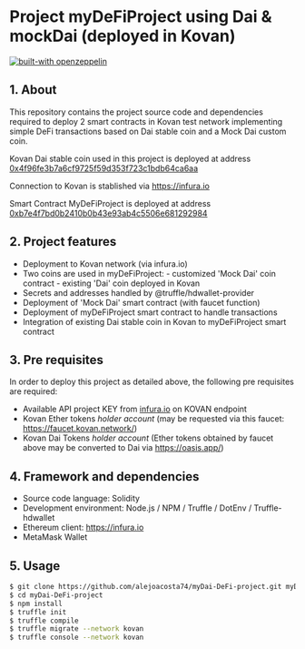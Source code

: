 # Project myDeFiProject using Dai & mockDai (deployed in Kovan)

[![built-with openzeppelin](https://img.shields.io/badge/built%20with-OpenZeppelin-3677FF)](https://docs.openzeppelin.com/)

## 1. About

This repository contains the project source code and dependencies required to deploy 2 smart contracts in Kovan test network implementing simple DeFi transactions based on Dai stable coin and a Mock Dai custom coin.

Kovan Dai stable coin used in this project is deployed at address [0x4f96fe3b7a6cf9725f59d353f723c1bdb64ca6aa](https://kovan.etherscan.io/token/0x4f96fe3b7a6cf9725f59d353f723c1bdb64ca6aa)

Connection to Kovan is stablished via <https://infura.io>

Smart Contract MyDeFiProject is deployed at address [0xb7e4f7bd0b2410b0b43e93ab4c5506e681292984](https://kovan.etherscan.io/address/0xb7e4f7bd0b2410b0b43e93ab4c5506e681292984)

## 2. Project features

- Deployment to Kovan network (via infura.io)
- Two coins are used in myDeFiProject:
        - customized 'Mock Dai' coin contract
        - existing 'Dai' coin deployed in Kovan
- Secrets and addresses handled by @truffle/hdwallet-provider
- Deployment of 'Mock Dai' smart contract (with faucet function)
- Deployment of myDeFiProject smart contract to handle transactions
- Integration of existing Dai stable coin in Kovan to myDeFiProject smart contract

## 3. Pre requisites

In order to deploy this project as detailed above, the following pre requisites are required:

- Available API project KEY from [infura.io](https://infura.io) on KOVAN endpoint
- Kovan Ether tokens *holder account* (may be requested via this faucet: <https://faucet.kovan.network/>)
- Kovan Dai Tokens *holder account* (Ether tokens obtained by faucet above may be converted to Dai via  <https://oasis.app/>)


## 4. Framework and dependencies

- Source code language: Solidity
- Development environment: Node.js / NPM / Truffle / DotEnv / Truffle-hdwallet
- Ethereum client: <https://infura.io>
- MetaMask Wallet

## 5. Usage

```bash
$ git clone https://github.com/alejoacosta74/myDai-DeFi-project.git myDai-DeFi-project
$ cd myDai-DeFi-project
$ npm install
$ truffle init
$ truffle compile
$ truffle migrate --network kovan
$ truffle console --network kovan
```
